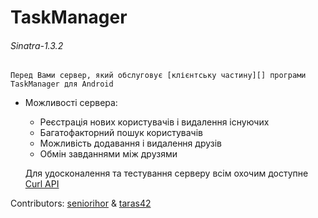 # TaskManager

###### Sinatra-1.3.2

    Перед Вами сервер, який обслуговує [клієнтську частину][] програми TaskManager для Android
[клієнтську частину]: https://github.com/paul-ihnatolia/taskmanager

*   Можливості сервера:
    *   Реєстрація нових користувачів і видалення існуючих
    *   Багатофакторний пошук користувачів
    *   Можливість додавання і видалення друзів
    *   Обмін завданнями між друзями

    Для удосконалення та тестування серверу всім охочим доступне [Curl API](/seniorihor/task_manager/blob/master/curl.api)

Contributors: [seniorihor](https://github.com/seniorihor) & [taras42](https://github.com/taras42)
